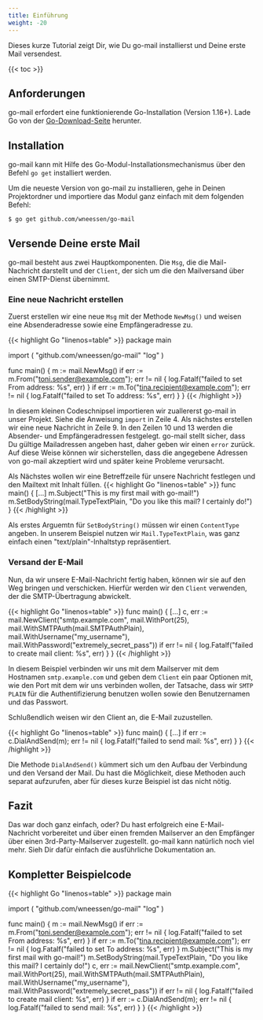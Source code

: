```yaml
---
title: Einführung
weight: -20
---
```


Dieses kurze Tutorial zeigt Dir, wie Du go-mail installierst und Deine erste Mail versendest.

<!--more-->

{{< toc >}}

## Anforderungen

go-mail erfordert eine funktionierende Go-Installation (Version 1.16+). Lade Go von der
[Go-Download-Seite](https://go.dev/dl/) herunter.

## Installation

go-mail kann mit Hilfe des Go-Modul-Installationsmechanismus über den Befehl `go get` installiert werden.

Um die neueste Version von go-mail zu installieren, gehe in Deinen Projektordner und importiere das Modul 
ganz einfach mit dem folgenden Befehl:

```Shell
$ go get github.com/wneessen/go-mail
```

## Versende Deine erste Mail

go-mail besteht aus zwei Hauptkomponenten. Die `Msg`, die die Mail-Nachricht darstellt und der `Client`, der sich 
um die den Mailversand über einen SMTP-Dienst übernimmt.

### Eine neue Nachricht erstellen

Zuerst erstellen wir eine neue `Msg` mit der Methode `NewMsg()` und weisen eine Absenderadresse sowie eine 
Empfängeradresse zu.

{{< highlight Go "linenos=table" >}}
package main

import (
    "github.com/wneessen/go-mail"
    "log"
)

func main() {
    m := mail.NewMsg()
    if err := m.From("toni.sender@example.com"); err != nil {
        log.Fatalf("failed to set From address: %s", err)
    }
    if err := m.To("tina.recipient@example.com"); err != nil {
        log.Fatalf("failed to set To address: %s", err)
    }
}
{{< /highlight >}}

In diesem kleinen Codeschnipsel importieren wir zuallererst go-mail in unser Projekt. Siehe die 
Anweisung `import` in Zeile 4. Als nächstes erstellen wir eine neue Nachricht in Zeile 9. In 
den Zeilen 10 und 13 werden die Absender- und Empfängeradressen festgelegt. go-mail stellt sicher, dass Du
gültige Mailadressen angeben hast, daher geben wir einen `error` zurück. Auf diese Weise können wir
sicherstellen, dass die angegebene Adressen von go-mail akzeptiert wird und später keine Probleme verursacht.

Als Nächstes wollen wir eine Betreffzeile für unsere Nachricht festlegen und den Mailtext mit Inhalt füllen.
{{< highlight Go "linenos=table" >}}
func main() {
    [...]
    m.Subject("This is my first mail with go-mail!")
    m.SetBodyString(mail.TypeTextPlain, "Do you like this mail? I certainly do!")
}
{{< /highlight >}}

Als erstes Arguemtn für `SetBodyString()` müssen wir einen `ContentType` angeben. In unserem Beispiel nutzen wir
`Mail.TypeTextPlain`, was ganz einfach einen "text/plain"-Inhaltstyp repräsentiert.

### Versand der E-Mail

Nun, da wir unsere E-Mail-Nachricht fertig haben, können wir sie auf den Weg bringen und verschicken. 
Hierfür werden wir den `Client` verwenden, der die SMTP-Übertragung abwickelt.

{{< highlight Go "linenos=table" >}}
func main() {
    [...]
    c, err := mail.NewClient("smtp.example.com", mail.WithPort(25), mail.WithSMTPAuth(mail.SMTPAuthPlain),
        mail.WithUsername("my_username"), mail.WithPassword("extremely_secret_pass"))
    if err != nil {
        log.Fatalf("failed to create mail client: %s", err)
    }
}
{{< /highlight >}}

In diesem Beispiel verbinden wir uns mit dem Mailserver mit dem Hostnamen `smtp.example.com` und geben dem
`Client` ein paar Optionen mit, wie den Port mit dem wir uns verbinden wollen, der Tatsache, dass wir
`SMTP PLAIN` für die Authentifizierung benutzen wollen sowie den Benutzernamen und das Passwort.

Schlußendlich weisen wir den Client an, die E-Mail zuzustellen.

{{< highlight Go "linenos=table" >}}
func main() {
    [...]
    if err := c.DialAndSend(m); err != nil {
        log.Fatalf("failed to send mail: %s", err)
    }
}
{{< /highlight >}}

Die Methode `DialAndSend()` kümmert sich um den Aufbau der Verbindung und den Versand der Mail. Du hast
die Möglichkeit, diese Methoden auch separat aufzurufen, aber für dieses kurze Beispiel ist das nicht
nötig.

## Fazit

Das war doch ganz einfach, oder? Du hast erfolgreich eine E-Mail-Nachricht vorbereitet und über einen 
fremden Mailserver an den Empfänger über einen 3rd-Party-Mailserver zugestellt. go-mail kann natürlich noch viel 
mehr. Sieh Dir dafür einfach die ausführliche Dokumentation an.

## Kompletter Beispielcode

{{< highlight Go "linenos=table" >}}
package main

import (
	"github.com/wneessen/go-mail"
	"log"
)

func main() {
	m := mail.NewMsg()
	if err := m.From("toni.sender@example.com"); err != nil {
		log.Fatalf("failed to set From address: %s", err)
	}
	if err := m.To("tina.recipient@example.com"); err != nil {
		log.Fatalf("failed to set To address: %s", err)
	}
	m.Subject("This is my first mail with go-mail!")
	m.SetBodyString(mail.TypeTextPlain, "Do you like this mail? I certainly do!")
	c, err := mail.NewClient("smtp.example.com", mail.WithPort(25), mail.WithSMTPAuth(mail.SMTPAuthPlain),
		mail.WithUsername("my_username"), mail.WithPassword("extremely_secret_pass"))
	if err != nil {
		log.Fatalf("failed to create mail client: %s", err)
	}
	if err := c.DialAndSend(m); err != nil {
		log.Fatalf("failed to send mail: %s", err)
	}
}
{{< /highlight >}}
